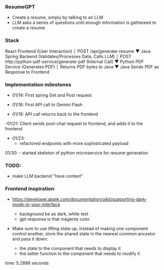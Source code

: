 ### ResumeGPT 
- Create a resume, simply by talking to an LLM
- LLM asks a seires of questions until enough information is gathereed to create a resume

### Stack
React Frontend (User Interaction)
  │
  POST /api/generate-resume
  ▼
Java Spring Backend (Validates/Processes Data, Calls LLM)
  │
  POST http://python-pdf-service/generate-pdf (Internal Call)
  ▼
Python PDF Service (Generates PDF)
  │
  Returns PDF bytes to Java
  ▼
Java Sends PDF as Response to Frontend


### Implementation milestones 
- 01/14: First spring Get and Post request 

- 01/16: First API call to Gemini Flash

- 01/18: API call returns back to the frontend 

-01/21:
    Client sends post-chat request to frontend, and adds it to the frontend

- 01/23:
    - refactored endpoints with more sophisticated payload 

01/30:
    - started skeleton of python microservice for resume generation

### TODO:
- make LLM backend "have context"


### Frontend inspiration
- https://developer.apple.com/documentation/uikit/supporting-dark-mode-in-your-interface
    - background be as dark, white text
    - gpt response is that magenta color


- Make sure to use lifting state up, instead of making one component control another, store the shared state in the nearest common ancestor and pass it down:
    - the state to the component that needs to display it 
    - the setter function to the component that needs to modify it 



time:
5.2886 seconds 

